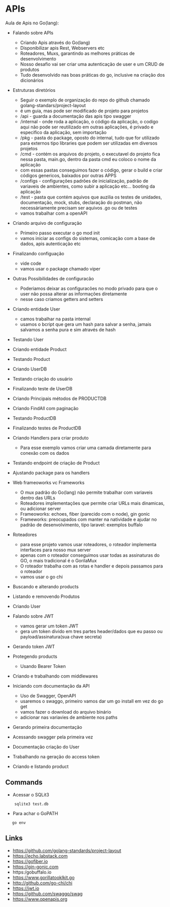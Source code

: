 # APIs

Aula de Apis no Go(lang):

- Falando sobre APIs

  - Criando Apis através do Go(lang)
  - Disponibilizar apis Rest, Webservers etc
  - Roteadores, Muxs, garantindo as melhores práticas de desenvolvimento
  - Nosso desafio vai ser criar uma autenticação de user e um CRUD de produtos
  - Tudo desenvolvido nas boas práticas do go, inclusive na criação dos dicionários

- Estruturas diretórios

  - Seguir o exemplo de organização do repo do github chamado golang-standars/project-layout
  - é um guia, mas pode ser modificado de projeto para projetos
  - /api - guarda a documentação das apis tipo swagger
  - /internal - onde roda a aplicação, o código da aplicação, o codigo aqui não pode ser reutilizado em outras aplicações, é privado e especifico da aplicação, sem importação
  - /pkg - pasta do package, oposto do internal, tudo que for utilizado para externos tipo libraries que podem ser utilizadas em diversos projetos
  - /cmd - contém os arquivos do projeto, o executavel do projeto fica nessa pasta, main.go, dentro da pasta cmd eu coloco o nome da aplicação
  - com essas pastas conseguimos fazer o código, gerar o build e criar códigos genericos, baixados por outras APPS
  - /configs - configurações padrões de inicialização, padrão de variaveis de ambientes, como subir a aplicação etc... booting da aplicação
  - /test - pasta que contém aquivos que auzilia os testes de unidades, documentação, mock, stubs, declaração do postman, não necessáriamente precisam ser aquivos .go ou de testes
  - vamos trabalhar com a openAPI

- Criando arquivo de configuração

  - Primeiro passo executar o go mod init
  - vamos iniciar as configs do sistemas, comicação com a base de dados, apis autenticação etc

- Finalizando configuação

  - vide code
  - vamos usar o package chamado viper

- Outras Possibilidades de configuracão

  - Poderiamos deixar as configuracões no modo privado para que o user não possa alterar as informações diretamente
  - nesse caso criamos getters and setters

- Criando entidade User

  - camos trabalhar na pasta internal
  - usamos o bcript que gera um hash para salvar a senha, jamais salvamos a senha pura e sim através de hash

- Testando User
- Criando entidade Product
- Testando Product
- Criando UserDB
- Testando criação do usuário
- Finalizando teste de UserDB
- Criando Principais métodos de PRODUCTDB
- Criando FindAll com paginação
- Testando ProductDB
- Finalizando testes de ProductDB
- Criando Handlers para criar produto
  - Para esse exemplo vamos criar uma camada diretamente para conexão com os dados
- Testando endpoint de criação de Product
- Ajustando package para os handlers
- Web frameoworks vc Frameworks
  - O mux padrão do Go(lang) não permite trabalhar com variaveis dentro das URLs
  - Roteadores implementações que permite criar URLs mais dinamicas, ou adicionar server
  - Frameoworks: echoes, fiber (parecido com o node), gin gonic
  - Frameworks: preocupados com manter na natividade e ajudar no padrão de desenvolvimento, tipo laravel: exemplos buffalo
- Roteadores
  - para esse projeto vamos usar roteadores, o roteador implementa interfaces para nosso mux server
  - apenas com o roteador conseguimos usar todas as assinaturas do GO, o mais tradicional é o GorilaMux
  - O roteador trabalha com as rotas e handler e depois passamos para o roteador
  - vamos usar o go chi
- Buscando e alterando products
- Listando e removendo Produtos
- Criando User
- Falando sobre JWT
  - vamos gerar um token JWT
  - gera um token divido em tres partes header/dados que eu passo ou payload/assinatura(sua chave secreta)
- Gerando token JWT
- Protegendo products
  - Usando Bearer Token
- Criando e trabalhando com middlewares
- Iniciando com documentação da API
  - Uso de Swagger, OpenAPI
  - usaremos o swaggo, primeiro vamos dar um go install em vez do go get
  - vamos fazer o download do arquivo binário
  - adicionar nas variavies de ambiente nos paths
- Gerando primeira documentação
- Acessando swagger pela primeira vez
- Documentação criação do User
- Trabalhando na geração do access token
- Criando e listando product

## Commands

- Acessar o SQLit3

```
    sqlite3 test.db
```

- Para achar o GoPATH

```
   go env
```

## Links

- https://github.com/golang-standards/project-layout
- https://echo.labstack.com
- https://gofiber.io
- https://gin-gonic.com
- https:/gobuffalo.io
- https://www.gorillatooklkit.go
- http://github.com/go-chi/chi
- https://jwt.io
- https://github.com/swaggo/swag
- https://www.openapis.org
